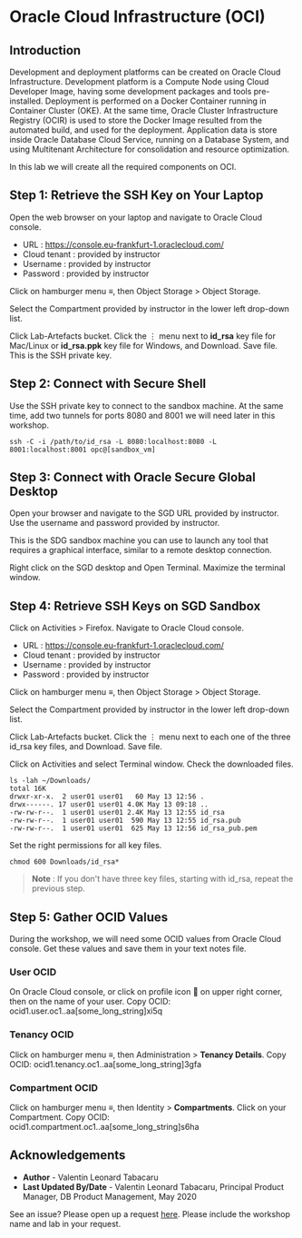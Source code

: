 # Oracle Cloud Infrastructure (OCI)

## Introduction

Development and deployment platforms can be created on Oracle Cloud Infrastructure. Development platform is a Compute Node using Cloud Developer Image, having some development packages and tools pre-installed. Deployment is performed on a Docker Container running in Container Cluster (OKE). At the same time, Oracle Cluster Infrastructure Registry (OCIR) is used to store the Docker Image resulted from the automated build, and used for the deployment. Application data is store inside Oracle Database Cloud Service, running on a Database System, and using Multitenant Architecture for consolidation and resource optimization.

In this lab we will create all the required components on OCI.

## Step 1: Retrieve the SSH Key on Your Laptop

Open the web browser on your laptop and navigate to Oracle Cloud console. 

- URL :	https://console.eu-frankfurt-1.oraclecloud.com/
- Cloud tenant : provided by instructor
- Username : provided by instructor
- Password : provided by instructor

Click on hamburger menu ≡, then Object Storage > Object Storage.

Select the Compartment provided by instructor in the lower left drop-down list.

Click Lab-Artefacts bucket. Click the ⋮ menu next to **id_rsa** key file for Mac/Linux or **id_rsa.ppk** key file for Windows, and Download. Save file. This is the SSH private key.

## Step 2: Connect with Secure Shell

Use the SSH private key to connect to the sandbox machine. At the same time, add two tunnels for ports 8080 and 8001 we will need later in this workshop.

````
ssh -C -i /path/to/id_rsa -L 8080:localhost:8080 -L 8001:localhost:8001 opc@[sandbox_vm]
````

## Step 3: Connect with Oracle Secure Global Desktop

Open your browser and navigate to the SGD URL provided by instructor. Use the username and password provided by instructor.

This is the SDG sandbox machine you can use to launch any tool that requires a graphical interface, similar to a remote desktop connection.

Right click on the SGD desktop and Open Terminal. Maximize the terminal window.

## Step 4: Retrieve SSH Keys on SGD Sandbox

Click on Activities > Firefox. Navigate to Oracle Cloud console. 

- URL :	https://console.eu-frankfurt-1.oraclecloud.com/
- Cloud tenant : provided by instructor
- Username : provided by instructor
- Password : provided by instructor

Click on hamburger menu ≡, then Object Storage > Object Storage.

Select the Compartment provided by instructor in the lower left drop-down list.

Click Lab-Artefacts bucket. Click the ⋮ menu next to each one of the three id_rsa key files, and Download. Save file.

Click on Activities and select Terminal window. Check the downloaded files.

````
ls -lah ~/Downloads/
total 16K
drwxr-xr-x.  2 user01 user01   60 May 13 12:56 .
drwx------. 17 user01 user01 4.0K May 13 09:18 ..
-rw-rw-r--.  1 user01 user01 2.4K May 13 12:55 id_rsa
-rw-rw-r--.  1 user01 user01  590 May 13 12:55 id_rsa.pub
-rw-rw-r--.  1 user01 user01  625 May 13 12:56 id_rsa_pub.pem
````

Set the right permissions for all key files.

````
chmod 600 Downloads/id_rsa*
````

>**Note** : If you don't have three key files, starting with id_rsa, repeat the previous step.

## Step 5: Gather OCID Values

During the workshop, we will need some OCID values from Oracle Cloud console. Get these values and save them in your text notes file.

### User OCID

On Oracle Cloud console, or click on profile icon 👤 on upper right corner, then on the name of your user. Copy OCID: ocid1.user.oc1..aa[some_long_string]xi5q

### Tenancy OCID

Click on hamburger menu ≡, then Administration > **Tenancy Details**. Copy OCID: ocid1.tenancy.oc1..aa[some_long_string]3gfa

### Compartment OCID

Click on hamburger menu ≡, then Identity > **Compartments**. Click on your Compartment. Copy OCID: ocid1.compartment.oc1..aa[some_long_string]s6ha

## Acknowledgements

- **Author** - Valentin Leonard Tabacaru
- **Last Updated By/Date** - Valentin Leonard Tabacaru, Principal Product Manager, DB Product Management, May 2020

See an issue? Please open up a request [here](https://github.com/oracle/learning-library/issues). Please include the workshop name and lab in your request.

